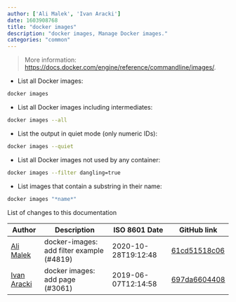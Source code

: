 ```yaml
---
author: ['Ali Malek', 'Ivan Aracki']
date: 1603908768
title: "docker images"
description: "docker images, Manage Docker images."
categories: "common"
---
```

> More information: <https://docs.docker.com/engine/reference/commandline/images/>.

- List all Docker images:

```bash
docker images
```

- List all Docker images including intermediates:

```bash
docker images --all
```

- List the output in quiet mode (only numeric IDs):

```bash
docker images --quiet
```

- List all Docker images not used by any container:

```bash
docker images --filter dangling=true
```

- List images that contain a substring in their name:

```bash
docker images "*name*"
```
List of changes to this documentation


Author | Description | ISO 8601 Date | GitHub link
------|-----|-----|-----
[Ali Malek](mailto:ali.malek.71@gmail.com) | docker-images: add filter example (#4819) | 2020-10-28T19:12:48 | [61cd51518c06](https://github.com/tldr-pages/tldr/commit/61cd51518c06cc909d6d79801078a11d572b953d)
[Ivan Aracki](mailto:aracki.ivan@gmail.com) | docker images: add page (#3061) | 2019-06-07T12:14:58 | [697da6604408](https://github.com/tldr-pages/tldr/commit/697da6604408a04245892a79dcb68dac1f0a17aa)

